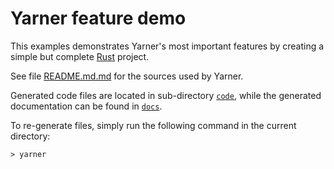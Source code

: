 # Yarner feature demo

This examples demonstrates Yarner's most important features by creating a simple but complete [Rust](https://rust-lang.org) project.

See file [README.md.md](README.md.md) for the sources used by Yarner.

Generated code files are located in sub-directory [`code`](code), while the generated documentation can be found in [`docs`](docs).

To re-generate files, simply run the following command in the current directory:

```
> yarner
```
